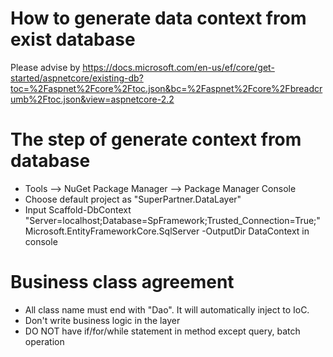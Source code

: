 ﻿# How to generate data context from exist database
Please advise by https://docs.microsoft.com/en-us/ef/core/get-started/aspnetcore/existing-db?toc=%2Faspnet%2Fcore%2Ftoc.json&bc=%2Faspnet%2Fcore%2Fbreadcrumb%2Ftoc.json&view=aspnetcore-2.2

# The step of generate context from database
- Tools –> NuGet Package Manager –> Package Manager Console
- Choose default project as "SuperPartner.DataLayer"
- Input Scaffold-DbContext "Server=localhost;Database=SpFramework;Trusted_Connection=True;" Microsoft.EntityFrameworkCore.SqlServer -OutputDir DataContext in console

# Business class agreement
- All class name must end with "Dao". It will automatically inject to IoC.
- Don't write business logic in the layer
- DO NOT have if/for/while statement in method except query, batch operation
